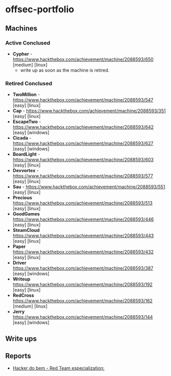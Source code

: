 # offsec-portfolio

## Machines

### Active Conclused
- **Cypher** - https://www.hackthebox.com/achievement/machine/2088593/650 [medium] [linux]
  - write up as soon as the machine is retired.

### Retired Conclused
- **TwoMillion** - https://www.hackthebox.com/achievement/machine/2088593/547 [easy] [linux]
- **Cap** - https://www.hackthebox.com/achievement/machine/2088593/351 [easy] [linux]
- **EscapeTwo** - https://www.hackthebox.com/achievement/machine/2088593/642 [easy] [windows]
- **Cicada** - https://www.hackthebox.com/achievement/machine/2088593/627 [easy] [windows]
- **BoardLight** - https://www.hackthebox.com/achievement/machine/2088593/603 [easy] [linux]
- **Devvortex** - https://www.hackthebox.com/achievement/machine/2088593/577 [easy] [linux]
- **Sau** - https://www.hackthebox.com/achievement/machine/2088593/551 [easy] [linux]
- **Precious** https://www.hackthebox.com/achievement/machine/2088593/513 [easy] [linux]
- **GoodGames** https://www.hackthebox.com/achievement/machine/2088593/446 [easy] [linux]
- **SteamCloud** https://www.hackthebox.com/achievement/machine/2088593/443 [easy] [linux]
- **Paper** https://www.hackthebox.com/achievement/machine/2088593/432 [easy] [linux]
- **Driver** https://www.hackthebox.com/achievement/machine/2088593/387 [easy] [windows]
- **Writeup** https://www.hackthebox.com/achievement/machine/2088593/192 [easy] [linux]
- **RedCross** https://www.hackthebox.com/achievement/machine/2088593/162 [medium] [linux]
- **Jerry** https://www.hackthebox.com/achievement/machine/2088593/144 [easy] [windows]

## Write ups

## Reports
- <a href="https://github.com/Lucasvmarangoni/offsec-portfolio/blob/main/reports/hackers-do-bem-especialization-final-report.pdf">Hacker do bem - Red Team especialization: </a>
